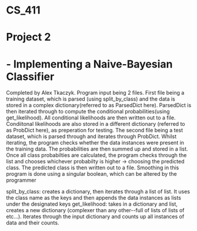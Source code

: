 # CS_411
# Project 2
# - Implementing a Naive-Bayesian Classifier
Completed by Alex Tkaczyk. Program input being 2 files. 
First file being a training dataset, which is parsed (using split_by_class) and the data is stored in a complex dictionary(referred to as ParsedDict here). ParsedDict is then iterated through to compute the conditional probabilities(using get_likelihood). All conditional likelihoods are then written out to a file. Condiitonal likelihoods are also stored in a different dictionary (referred to as ProbDict here), as preperation for testing.
The second file being a test dataset, which is parsed through and iterates through ProbDict. Whilst iterating, the program checks whether the data instances were present in the training data. The probabilities are then summed up and stored in a list. Once all class probabilties are calculated, the program checks through the list and chooses whichever probabilty is higher -> choosing the predicted class. The predicted class is then written out to a file.
Smoothing in this program is done using a singular boolean, which can be altered by the programmer

split_by_class:
    creates a dictionary, then iterates through a list of list. It uses the class name as the keys and then appends the data instances as lists under the designated keys
get_likelihood:
    takes in a dictionary and list, creates a new dictionary (complexer than any other--full of lists of lists of etc...). Iterates through the input dictionary and counts up all instances of data and their counts.
